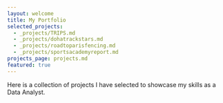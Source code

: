 ```yaml
---
layout: welcome
title: My Portfolio
selected_projects:
  - _projects/TRIPS.md
  - _projects/dohatrackstars.md
  - _projects/roadtoparisfencing.md
  - _projects/sportsacademyreport.md
projects_page: projects.md
featured: true
---
```

Here is a collection of projects I have selected to showcase my skills as a Data Analyst.
<!--projects-->
